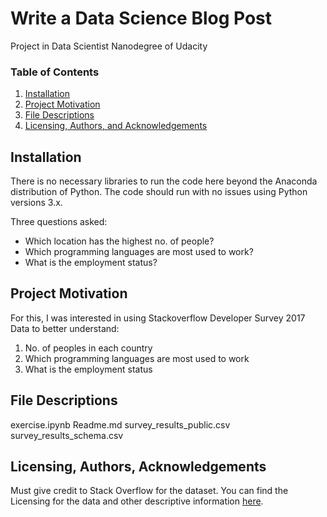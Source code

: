 # Write a Data Science Blog Post

Project in Data Scientist Nanodegree of Udacity

### Table of Contents

1. [Installation](#installation)
2. [Project Motivation](#motivation)
3. [File Descriptions](#files)
4. [Licensing, Authors, and Acknowledgements](#licensing)


## Installation <a name="installation"></a>

There is no necessary libraries to run the code here beyond the Anaconda distribution of Python. The code should run with no issues using Python versions 3.x.

Three questions asked:
- Which location has the highest no. of people?
- Which programming languages are most used to work?
-  What is the employment status?


## Project Motivation<a name="motivation"></a>

For this, I was interested in using Stackoverflow Developer Survey 2017 Data to better understand:
1. No. of peoples in each country
2. Which programming languages are most used to work
3. What is the employment status


## File Descriptions <a name="files"></a>
exercise.ipynb
Readme.md
survey_results_public.csv
survey_results_schema.csv


## Licensing, Authors, Acknowledgements<a name="licensing"></a>

Must give credit to Stack Overflow for the dataset.  You can find the Licensing for the data and other descriptive information [here](https://insights.stackoverflow.com/survey).